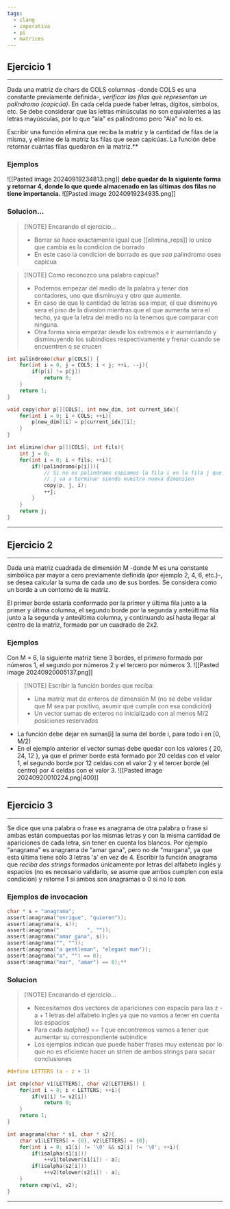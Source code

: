 ```yaml
---
tags:
  - clang
  - imperativa
  - pi
  - matrices
---
```

## Ejercicio 1
---
Dada una matriz de chars de COLS columnas -donde COLS es una constante previamente definida-, *verificar las filas que representan un palíndromo (capicúa)*. En cada celda puede haber letras, dígitos, símbolos, etc. Se debe considerar que las letras minúsculas no son equivalentes a las letras mayúsculas, por lo que "ala" es palíndromo pero "Ala" no lo es.

Escribir una función elimina que reciba la matriz y la cantidad de filas de la misma, y elimine de la matriz las filas que sean capicúas. La función debe retornar cuántas filas quedaron en la matriz.**

### Ejemplos
![[Pasted image 20240919234813.png]]
**debe quedar de la siguiente forma y retornar 4, donde lo que quede almacenado en las últimas dos filas no tiene importancia.**
![[Pasted image 20240919234935.png]]

### Solucion...

> [!NOTE] Encarando el ejercicio...
> - Borrar se hace exactamente igual que [[elimina_reps]] lo unico que cambia es la condicion de borrado
> - En este caso la condicion de borrado es que *sea* palindromo osea capicua


> [!NOTE] Como reconozco una palabra capicua?
> - Podemos empezar del medio de la palabra y tener dos contadores, uno que disminuya y otro que aumente.
> - En caso de que la cantidad de letras sea impar, el que disminuye sera el piso de la division mientras que el que aumenta sera el techo, ya que la letra del medio no la tenemos que comparar con ninguna.
> - Otra forma seria empezar desde los extremos e ir aumentando y disminuyendo los subindices respectivamente y frenar cuando se encuentren o se crucen

```c
int palindromo(char p[COLS]) {
	for(int i = 0, j = COLS; i < j; ++i, --j){
		if(p[i] != p[j])
			return 0;
	}
	return 1;
}

void copy(char p[][COLS], int new_dim, int current_idx){
	for(int i = 0; i < COLS; ++i){
		p[new_dim][i] = p[current_idx][i];
	}
}

int elimina(char p[][COLS], int fils){
	int j = 0;
	for(int i = 0; i < fils; ++i){
		if(!palindromo(p[i])){
			// Si no es palindromo copiamos la fila i en la fila j que
			// j va a terminar siendo nuestra nueva dimension
			copy(p, j, i);
			++j;
		}
	}
	return j;
}
```


---
## Ejercicio 2
---
Dada una matriz cuadrada de dimensión M -donde M es una constante simbólica par mayor a cero previamente definida (por ejemplo 2, 4, 6, etc.)-, se desea calcular la suma de cada uno de sus bordes. Se considera como un borde a un contorno de la matriz.

El primer borde estaría conformado por la primer y última fila junto a la primer y última columna, el segundo borde por la segunda y anteúltima fila junto a la segunda y anteúltima columna, y continuando así hasta llegar al centro de la matriz, formado por un cuadrado de 2x2.

### Ejemplos
Con M = 6, la siguiente matriz tiene 3 bordes, el primero formado por números 1, el segundo por números 2 y el tercero por números 3.
![[Pasted image 20240920005137.png]]


> [!NOTE] Escribir la función bordes que reciba:
> - Una matriz mat de enteros de dimensión M (no se debe validar que M sea par positivo, asumir que cumple con esa condición)
> - Un vector sumas de enteros no inicializado con al menos M/2 posiciones reservadas

* La función debe dejar en sumas[i] la suma del borde i, para todo i en [0, M/2)
* En el ejemplo anterior el vector sumas debe quedar con los valores { 20, 24, 12 }, ya que el primer borde está formado por 20 celdas con el valor 1, el segundo borde por 12 celdas con el valor 2 y el tercer borde (el centro) por 4 celdas con el valor 3.
![[Pasted image 20240920010224.png|400]]
---
## Ejercicio 3
---
Se dice que una palabra o frase es anagrama de otra palabra o frase si ambas están compuestas por las mismas letras y con la misma cantidad de apariciones de cada letra, sin tener en cuenta los blancos. 
Por ejemplo "anagrama" es anagrama de "amar gana", pero no de "margana", ya que esta última tiene sólo 3 letras 'a' en vez de 4.
Escribir la función anagrama que *reciba dos strings* formados únicamente por letras del alfabeto inglés y espacios (no es necesario validarlo, se asume que ambos cumplen con esta condición) y retorne 1 si ambos son anagramas o 0 si no lo son.

### Ejemplos de invocacion
```c
char * s = "anagrama";
assert(anagrama("enrique", "quieren"));
assert(anagrama(s, s));
assert(anagrama("         ", ""));
assert(anagrama("amar gana", s));
assert(anagrama("", ""));
assert(anagrama("a gentleman", "elegant man"));
assert(anagrama("a", "") == 0);
assert(anagrama("mar", "amar") == 0);**
```

### Solucion
> [!NOTE] Encarando el ejercicio...
> - Necesitamos dos vectores de apariciones con espacio para las z - a + 1 letras del alfabeto ingles ya que no vamos a tener en cuenta los espacios
> - Para cada *isalpha() == 1* que encontremos vamos a tener que aumentar su correspondiente subindice
> - Los ejemplos indican que puede haber frases muy extensas por lo que no es eficiente hacer un strlen de ambos strings para sacar conclusiones

```c
#define LETTERS (a - z + 1)

int cmp(char v1[LETTERS], char v2[LETTERS]) {
	for(int i = 0; i < LETTERS; ++i){
		if(v1[i] != v2[i])
			return 0;
	}
	return 1;
}

int anagrama(char * s1, char * s2){
	char v1[LETTERS] = {0}, v2[LETTERS] = {0};
	for(int i = 0; s1[i] != '\0' && s2[i] != '\0'; ++i){
		if(isalpha(s1[i]))
			++v1[tolower(s1[i]) - a];
		if(isalpha(s2[i]))
			++v2[tolower(s2[i]) - a];
	}
	return cmp(v1, v2);
}
```


---

